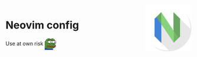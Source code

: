 <img src="docs/logo.png" alt="Neovim logo" align="right"/>

# Neovim config

Use at own risk
<img src="docs/monkas.png" height="32" alt="Monkas" style="vertical-align:middle" />
